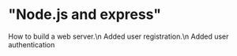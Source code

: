 # "Node.js and express"

How to build a web server.\n
Added user registration.\n
Added user authentication
